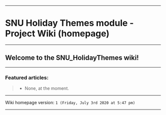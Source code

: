 
***

# SNU Holiday Themes module - Project Wiki (homepage)

***

## Welcome to the SNU_HolidayThemes wiki!

***

### Featured articles:

> * None, at the moment.

***

Wiki homepage version: `1 (Friday, July 3rd 2020 at 5:47 pm)`

***
